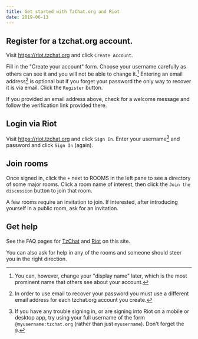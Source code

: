 ```yaml
---
title: Get started with TzChat.org and Riot
date: 2019-06-13
---
```


## Register for a tzchat.org account.

Visit https://riot.tzchat.org and click `Create Account`.

Fill in the "Create your account" form. Choose your username carefully as others can see it and you will not be able to change it.[^1]
Entering an email address[^2] is optional but if you forget your password the only way to recover it is via email. Click the `Register` button.

If you provided an email address above, check for a welcome message and follow the verification link provided there.

[^1]: You can, however, change your "display name" later, which is the most prominent name that others see about your account.

[^2]: In order to use email to recover your password you must use a different email address for each tzchat.org account you create.

## Login via Riot

Visit https://riot.tzchat.org and click `Sign In`. Enter your username[^3] and password and click `Sign In` (again).

[^3]: If you have any trouble signing in, or are signing into Riot on a mobile or desktop app, try using your full username of the form `@myusername:tzchat.org` (rather than just `myusername`). Don't forget the `@`.

## Join rooms

Once signed in, click the `+` next to ROOMS in the left pane to see a directory of some major rooms. Click a room name of interest, then click the `Join the discussion` button to join that room.

A few rooms require an invitation to join. If interested, after introducing yourself in a public room, ask for an invitation.

## Get help

See the FAQ pages for [TzChat](/pages/tzchat-faq) and [Riot](/pages/riot-faq) on this site.

You can also ask for help in any of the rooms and someone should steer you in the right direction.
